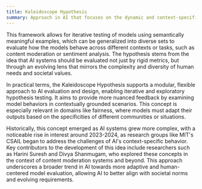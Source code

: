 ```yaml
---
title: Kaleidoscope Hypothesis
summary: Approach in AI that focuses on the dynamic and context-specific evaluation of machine learning models, particularly in settings where model behavior must adapt to varying real-world conditions.
---
```

This framework allows for iterative testing of models using semantically meaningful examples, which can be generalized into diverse sets to evaluate how the models behave across different contexts or tasks, such as content moderation or sentiment analysis. The hypothesis stems from the idea that AI systems should be evaluated not just by rigid metrics, but through an evolving lens that mirrors the complexity and diversity of human needs and societal values.

In practical terms, the Kaleidoscope Hypothesis supports a modular, flexible approach to AI evaluation and design, enabling iterative and exploratory hypothesis testing. It aims to provide more nuanced feedback by examining model behaviors in contextually grounded scenarios. This concept is especially relevant in domains like fairness, where models must adapt their outputs based on the specificities of different communities or situations.

Historically, this concept emerged as AI systems grew more complex, with a noticeable rise in interest around 2023-2024, as research groups like MIT's CSAIL began to address the challenges of AI's context-specific behavior. Key contributors to the development of this idea include researchers such as Harini Suresh and Divya Shanmugam, who explored these concepts in the context of content moderation systems and beyond. This approach underscores a broader trend in AI towards more adaptive and human-centered model evaluation, allowing AI to better align with societal norms and evolving requirements.